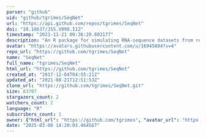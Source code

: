 ```yaml
---
parser: "github"
uid: "github/tgrimes/SeqNet"
url: "https://api.github.com/repos/tgrimes/SeqNet"
doi: "10.18637/JSS.V098.I12"
timestamp: "2021-11-21 00:36:20.802177"
description: "An R package for simulating RNA-sequence datasets from regulatory networks"
avatar: "https://avatars.githubusercontent.com/u/16945884?v=4"
repo_url: "https://github.com/tgrimes/SeqNet"
name: "SeqNet"
full_name: "tgrimes/SeqNet"
html_url: "https://github.com/tgrimes/SeqNet"
created_at: "2017-12-04T04:55:21Z"
updated_at: "2021-08-21T12:51:53Z"
clone_url: "https://github.com/tgrimes/SeqNet.git"
size: 83707
stargazers_count: 2
watchers_count: 2
language: "R"
subscribers_count: 1
owner: {"html_url": "https://github.com/tgrimes", "avatar_url": "https://avatars.githubusercontent.com/u/16945884?v=4", "login": "tgrimes", "type": "User"}
date: "2025-03-08 14:20:03.464567"
---
```

